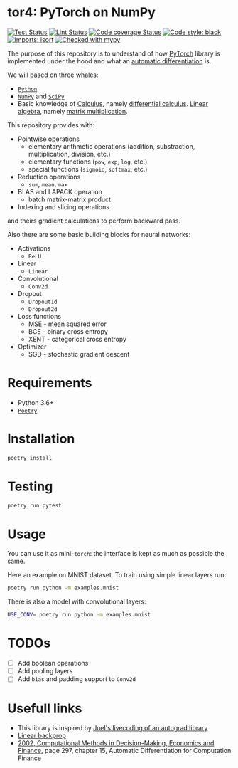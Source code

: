 # tor4: PyTorch on NumPy

[![Test Status](https://github.com/kbrodt/tor4/workflows/Test/badge.svg?branch=develop)](https://github.com/kbrodt/tor4/actions?query=workflow%3ATest)
[![Lint Status](https://github.com/kbrodt/tor4/workflows/Lint/badge.svg?branch=develop)](https://github.com/kbrodt/tor4/actions?query=workflow%3ALint)
[![Code coverage Status](https://codecov.io/gh/kbrodt/tor4/branch/master/graph/badge.svg)](https://codecov.io/gh/kbrodt/tor4)
[![Code style: black](https://img.shields.io/badge/code%20style-black-000000.svg)](https://github.com/psf/black)
[![Imports: isort](https://img.shields.io/badge/%20imports-isort-%231674b1?style=flat&labelColor=ef8336)](https://timothycrosley.github.io/isort/)
[![Checked with mypy](http://www.mypy-lang.org/static/mypy_badge.svg)](http://mypy-lang.org/)

The purpose of this repository is to understand of how [PyTorch](https://pytorch.org/)
library is implemented under the hood and what an
[automatic differentiation](https://en.wikipedia.org/wiki/Automatic_differentiation) is.

We will based on three whales:

- [`Python`](https://www.python.org/)
- [`NumPy`](https://numpy.org/) and [`SciPy`](https://www.scipy.org/)
- Basic knowledge of [Calculus](https://en.wikipedia.org/wiki/Calculus),
  namely [differential calculus](https://en.wikipedia.org/wiki/Differential_calculus).
  [Linear algebra](https://en.wikipedia.org/wiki/Linear_algebra),
  namely [matrix multiplication](https://en.wikipedia.org/wiki/Matrix_multiplication).

This repository provides with:

* Pointwise operations
    - elementary arithmetic operations (addition, substraction, multiplication, division, etc.)
    - elementary functions (`pow`, `exp`, `log`, etc.)
    - special functions (`sigmoid`, `softmax`, etc.)
* Reduction operations
    - `sum`, `mean`, `max`
* BLAS  and LAPACK operation
    - batch matrix-matrix product
* Indexing and slicing operations

and theirs gradient calculations to perform backward pass.

Also there are some basic building blocks for neural networks:

* Activations
    - `ReLU`
* Linear
    - `Linear`
* Convolutional
    - `Conv2d`
* Dropout
    - `Dropout1d`
    - `Dropout2d`
* Loss functions
    - MSE - mean squared error
    - BCE - binary cross entropy
    - XENT - categorical cross entropy
* Optimizer
    - SGD - stochastic gradient descent

# Requirements

- Python 3.6+
- [`Poetry`](https://python-poetry.org/)

# Installation

```bash
poetry install
```

# Testing

```bash
poetry run pytest
```

# Usage

You can use it as mini-`torch`: the interface is kept as much as possible the same.

Here an example on MNIST dataset. To train using simple linear layers run:

```bash
poetry run python -m examples.mnist
```

There is also a model with convolutional layers:

```bash
USE_CONV= poetry run python -m examples.mnist
```

# TODOs

- [ ] Add boolean operations
- [ ] Add pooling layers
- [ ] Add `bias` and padding support to `Conv2d`

# Usefull links

- This library is inspired by [Joel's livecoding of an autograd library](https://www.youtube.com/watch?v=RxmBukb-Om4&list=PLeDtc0GP5ICldMkRg-DkhpFX1rRBNHTCs)
- [Linear backprop](http://cs231n.stanford.edu/handouts/linear-backprop.pdf)
- [2002, Computational Methods in Decision-Making, Economics and Finance](https://www.springer.com/gp/book/9781402008399), page 297, chapter 15, Automatic Differentiation for Computation Finance
